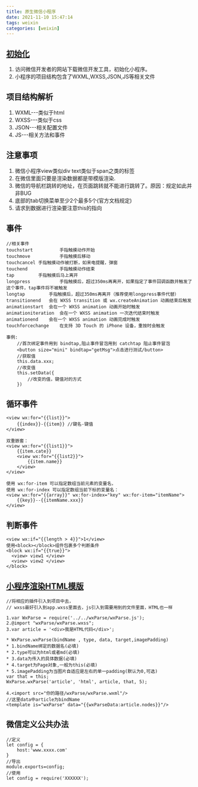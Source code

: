 ```yaml
---
title: 原生微信小程序
date: 2021-11-10 15:47:14
tags: weixin
categories: [weixin]
---
```



## [初始化](https://developers.weixin.qq.com/miniprogram/dev/devtools/devtools.html)
1. 访问微信开发者的网站下载微信开发工具，初始化小程序。
2. 小程序的项目结构包含了WXML,WXSS,JSON,JS等相关文件

<!-- more -->

## 项目结构解析
1. WXML---类似于html
2. WXSS---类似于css
3. JSON---相关配置文件
4. JS---相关方法和事件

## 注意事项
1. 微信小程序view类似div text类似于span之类的标签
2. 在微信里面只要是渲染数据都是带模版渲染.
3. 微信的导航栏跳转的地址，在页面跳转就不能进行跳转了。原因：规定如此并非BUG
4. 底部的tab切换菜单至少2个最多5个(官方文档规定)
5. 请求到数据进行渲染要注意this的指向

## 事件

```
//相关事件
touchstart	        手指触摸动作开始	
touchmove	        手指触摸后移动	
touchcancel	手指触摸动作被打断，如来电提醒，弹窗	
touchend	        手指触摸动作结束	
tap	        手指触摸后马上离开	
longpress	        手指触摸后，超过350ms再离开，如果指定了事件回调函数并触发了这个事件，tap事件将不被触发	
longtap	        手指触摸后，超过350ms再离开（推荐使用longpress事件代替）	
transitionend	会在 WXSS transition 或 wx.createAnimation 动画结束后触发	
animationstart	会在一个 WXSS animation 动画开始时触发	
animationiteration	会在一个 WXSS animation 一次迭代结束时触发	
animationend	会在一个 WXSS animation 动画完成时触发	
touchforcechange	在支持 3D Touch 的 iPhone 设备，重按时会触发

事例:
    //首次绑定事件用到 bindtap,阻止事件冒泡用到 catchtap 阻止事件冒泡
    <button size="mini" bindtap="getMsg">点击进行测试/button>
    //获取值
    this.data.xxx;
    //改变值
    this.setData({
        //改变的值，键值对的方式
    })
```

## 循环事件

```
<view wx:for="{{list}}">
    {{index}}-{{item}} //键名-键值
</view>

双重嵌套：
<view wx:for="{{list1}}">
    {{item.cate}}
    <view wx:for="{{list2}}">
        {{item.name}}
    </view>
</view>

使用 wx:for-item 可以指定数组当前元素的变量名，
使用 wx:for-index 可以指定数组当前下标的变量名：
<view wx:for="{{array}}" wx:for-index="key" wx:for-item="itemName">
    {{key}}--{{itemName.xxx}}
</view>
```

## 判断事件
```
<view wx:if="{{length > 4}}">1</view>
使用<block></block>组件包裹多个判断条件
<block wx:if="{{true}}">
  <view> view1 </view>
  <view> view2 </view>
</block>
```

## [小程序渲染HTML模版](https://github.com/icindy/wxParse)
```
//将相应的插件引入到项目中去，
// wxss最好引入到app.wxss里面去，js引入到需要用到的文件里面，HTML也一样

1.var WxParse = require('../../wxParse/wxParse.js');
2.@import "wxParse/wxParse.wxss";
3.var article = '<div>我是HTML代码</div>';

* WxParse.wxParse(bindName , type, data, target,imagePadding)
* 1.bindName绑定的数据名(必填)
* 2.type可以为html或者md(必填)
* 3.data为传入的具体数据(必填)
* 4.target为Page对象,一般为this(必填)
* 5.imagePadding为当图片自适应是左右的单一padding(默认为0,可选)
var that = this;
WxParse.wxParse('article', 'html', article, that, 5);

4.<import src="你的路径/wxParse/wxParse.wxml"/>
//这里data中article为bindName
<template is="wxParse" data="{{wxParseData:article.nodes}}"/>
```

## 微信定义公共办法

```
//定义
let config = {
    host:'www.xxxx.com'
}
//导出
module.exports=config;
//使用
let config = require('XXXXXX');
```
